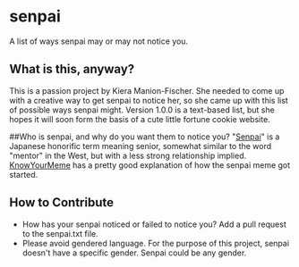 # senpai
A list of ways senpai may or may not notice you.

## What is this, anyway?
This is a passion project by Kiera Manion-Fischer. She needed to come up with a creative way to get senpai to notice her, so she came up with this list of possible ways senpai might. Version 1.0.0 is a text-based list, but she hopes it will soon form the basis of a cute little fortune cookie website.

##Who is senpai, and why do you want them to notice you?
"[Senpai](https://en.wikipedia.org/wiki/Senpai_and_k%C5%8Dhai#Senpai.2C_k.C5.8Dhai_and_gakusei)" is a Japanese honorific term meaning senior, somewhat similar to the word "mentor" in the West, but with a less strong relationship implied. [KnowYourMeme](http://knowyourmeme.com/memes/i-hope-senpai-will-notice-me) has a pretty good explanation of how the senpai meme got started.

## How to Contribute
* How has your senpai noticed or failed to notice you? Add a pull request to the senpai.txt file.
* Please avoid gendered language. For the purpose of this project, senpai doesn't have a specific gender. Senpai could be any gender.
